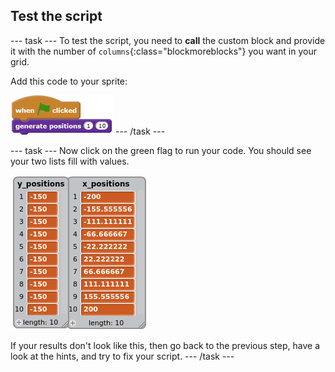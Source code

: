 ## Test the script

--- task ---
To test the script, you need to **call** the custom block and provide it with the number of `columns`{:class="blockmoreblocks"} you want in your grid.

Add this code to your sprite:

![blocks_1546524619_8263285](images/blocks_1546524619_8263285.png)
--- /task ---

--- task ---
Now click on the green flag to run your code. You should see your two lists fill with values.

![lists](images/filled_lists.png)
	
If your results don't look like this, then go back to the previous step, have a look at the hints, and try to fix your script.
--- /task ---
